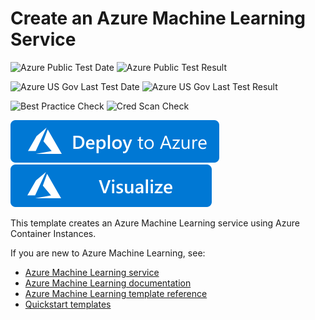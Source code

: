 # Create an Azure Machine Learning Service

![Azure Public Test Date](https://azurequickstartsservice.blob.core.windows.net/badges/101-machine-learning-service-create-aci/PublicLastTestDate.svg)
![Azure Public Test Result](https://azurequickstartsservice.blob.core.windows.net/badges/101-machine-learning-service-create-aci/PublicDeployment.svg)

![Azure US Gov Last Test Date](https://azurequickstartsservice.blob.core.windows.net/badges/101-machine-learning-service-create-aci/FairfaxLastTestDate.svg)
![Azure US Gov Last Test Result](https://azurequickstartsservice.blob.core.windows.net/badges/101-machine-learning-service-create-aci/FairfaxDeployment.svg)

![Best Practice Check](https://azurequickstartsservice.blob.core.windows.net/badges/101-machine-learning-service-create-aci/BestPracticeResult.svg)
![Cred Scan Check](https://azurequickstartsservice.blob.core.windows.net/badges/101-machine-learning-service-create-aci/CredScanResult.svg)

[![Deploy To Azure](https://raw.githubusercontent.com/Azure/azure-quickstart-templates/master/1-CONTRIBUTION-GUIDE/images/deploytoazure.svg?sanitize=true)](https://portal.azure.com/#create/Microsoft.Template/uri/https%3A%2F%2Fraw.githubusercontent.com%2FAzure%2Fazure-quickstart-templates%2Fmaster%2F101-machine-learning-service-create-aci%2Fazuredeploy.json)
[![Visualize](https://raw.githubusercontent.com/Azure/azure-quickstart-templates/master/1-CONTRIBUTION-GUIDE/images/visualizebutton.svg?sanitize=true)](http://armviz.io/#/?load=https%3A%2F%2Fraw.githubusercontent.com%2FAzure%2Fazure-quickstart-templates%2Fmaster%2F101-machine-learning-service-create-aci%2Fazuredeploy.json)

This template creates an Azure Machine Learning service using Azure Container Instances.

If you are new to Azure Machine Learning, see:

- [Azure Machine Learning service](https://azure.microsoft.com/services/machine-learning-service/)
- [Azure Machine Learning documentation](https://docs.microsoft.com/azure/machine-learning/)
- [Azure Machine Learning template reference](https://docs.microsoft.com/azure/templates/microsoft.machinelearningservices/allversions)
- [Quickstart templates](https://azure.microsoft.com/resources/templates/)
